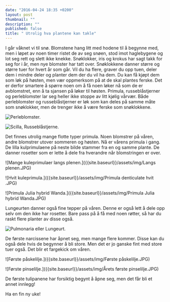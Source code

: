 ```yaml
---
date: "2016-04-24 18:35 +0200"
layout: post
thumbnail: ""
description: ""
published: false
title: " Utrolig hva plantene kan takle"
---
```


I går våknet vi til snø. Blomstene hang litt med hodene til å begynne med, men i løpet av noen timer ristet de av seg snøen, stod imot haglebygene og lot seg rett og slett ikke knekke. 
Snøklokker, iris og krokus har sagt takk for seg for i år, men nye blomster har tatt over. Snøklokkene danner større og større tuer for hvert år som går. Vil du ha flere, graver du opp tuen, deler dem i mindre deler og planter dem der du vil ha dem.
Du kan få kjøpt dem som løk på høsten, men vær oppmerksom på at de skal plantes ferske. Det er derfor smartere å spørre noen om å få noen løker nå som de er avblomstret, enn å ta sjansen på løker til høsten. 
Primula, russeblåstjerner og perleblomster lar seg heller ikke stoppe av litt kjølig vårvær. Både perleblomster og russeblåstjerner er løk som kan deles på samme måte som snøklokker, men de trenger ikke å være ferske som snøklokkene.

![Perleblomster.]({{site.baseurl}}/assets/img/Muscari%2C%20perleblomst.JPG)

![Scilla, Russeblåstjerne.]({{site.baseurl}}/assets/img/Scilla.JPG)

<!--more-->

Det finnes utrolig mange flotte typer primula. Noen blomstrer på våren, andre blomstrer utover sommeren og høsten. Nå er vårens primula i gang. De lilla kulprimulaene på neste bilde stammer fra en og samme plante. De danner rosetter som er lette å dele fra hverandre når blomstringen er over. 

![Mange kuleprimulaer langs plenen.]({{site.baseurl}}/assets/img/Langs plenen.JPG)

![Hvit kuleprimula.]({{site.baseurl}}/assets/img/Primula denticulate hvit .JPG)

![Primula Julia hybrid Wanda.]({{site.baseurl}}/assets/img/Primula Julia hybrid Wanda.JPG)

Lungeurten danner også fine tepper på våren. Denne er også lett å dele opp selv om den ikke har rosetter. Bare pass på å få med noen røtter, så har du raskt flere planter av disse også.

![Pulmonaria eller Lungeurt.]({{site.baseurl}}/assets/img/Pulmonaria,lungeurt.JPG)

De første narcissene har åpnet seg, men mange flere kommer. Disse kan du også dele hvis de begynner å bli store. Men det er jo ganske fint med store tuer også. Det blir et fargekick om våren. 

![Første påskelilje.]({{site.baseurl}}/assets/img/Første påskelilje.JPG)

![Første pinselilje.]({{site.baseurl}}/assets/img/Årets første pinselilje.JPG)

De første tulipanene har forsiktig begynt å åpne seg, men det får bli et annet innlegg! 

Ha en fin ny uke!










